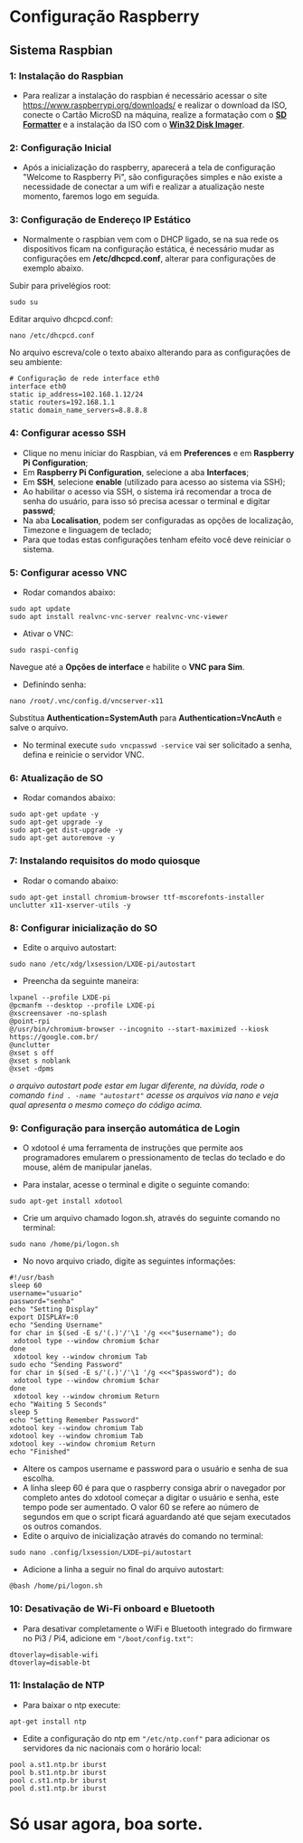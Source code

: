 # Configuração Raspberry

## Sistema Raspbian

### 1: Instalação do Raspbian
- Para realizar a instalação do raspbian é necessário acessar o site https://www.raspberrypi.org/downloads/ e realizar o download da ISO, conecte o Cartão MicroSD na máquina, realize a formatação com o **[SD Formatter](https://www.sdcard.org/downloads/formatter/)** e a instalação da ISO com o **[Win32 Disk Imager](https://sourceforge.net/projects/win32diskimager/)**.

### 2: Configuração Inicial
- Após a inicialização do raspberry, aparecerá a tela de configuração "Welcome to Raspberry Pi", são configurações simples e não existe a necessidade de conectar a um wifi e realizar a atualização neste momento, faremos logo em seguida.

### 3: Configuração de Endereço IP Estático
- Normalmente o raspbian vem com o DHCP ligado, se na sua rede os dispositivos ficam na configuração estática, é necessário mudar as configurações em **/etc/dhcpcd.conf**, alterar para configurações de exemplo abaixo.

Subir para privelégios root:
```
sudo su
```

Editar arquivo dhcpcd.conf:
```
nano /etc/dhcpcd.conf
```

No arquivo escreva/cole o texto abaixo alterando para as configurações de seu ambiente:
```
# Configuração de rede interface eth0
interface eth0
static ip_address=102.168.1.12/24
static routers=192.168.1.1
static domain_name_servers=8.8.8.8
```

### 4: Configurar acesso SSH
- Clique no menu iniciar do Raspbian, vá em **Preferences** e em **Raspberry Pi Configuration**;
- Em **Raspberry Pi Configuration**, selecione a aba **Interfaces**;
- Em **SSH**, selecione **enable** (utilizado para acesso ao sistema via SSH);
- Ao habilitar o acesso via SSH, o sistema irá recomendar a troca de senha do usuário, para isso só precisa acessar o terminal e digitar **passwd**;
- Na aba **Localisation**, podem ser configuradas as opções de localização, Timezone e linguagem de teclado;
- Para que todas estas configurações tenham efeito você deve reiniciar o sistema.

### 5: Configurar acesso VNC
- Rodar comandos abaixo:

```
sudo apt update
sudo apt install realvnc-vnc-server realvnc-vnc-viewer
```

- Ativar o VNC:

```
sudo raspi-config
```

Navegue até a **Opções de interface** e habilite o **VNC para Sim**.

- Definindo senha:

```
nano /root/.vnc/config.d/vncserver-x11
```

Substitua **Authentication=SystemAuth** para **Authentication=VncAuth** e salve o arquivo.

- No terminal execute ```sudo vncpasswd -service``` vai ser solicitado a senha, defina e reinicie o servidor VNC.


### 6: Atualização de SO
- Rodar comandos abaixo:

```
sudo apt-get update -y
sudo apt-get upgrade -y
sudo apt-get dist-upgrade -y
sudo apt-get autoremove -y
```

### 7: Instalando requisitos do modo quiosque
- Rodar o comando abaixo:

```
sudo apt-get install chromium-browser ttf-mscorefonts-installer unclutter x11-xserver-utils -y
```

### 8: Configurar inicialização do SO
- Edite o arquivo autostart:

```
sudo nano /etc/xdg/lxsession/LXDE-pi/autostart
```

- Preencha da seguinte maneira:

```
lxpanel --profile LXDE-pi
@pcmanfm --desktop --profile LXDE-pi
@xscreensaver -no-splash
@point-rpi
@/usr/bin/chromium-browser --incognito --start-maximized --kiosk https://google.com.br/
@unclutter
@xset s off
@xset s noblank
@xset -dpms
```

*o arquivo autostart pode estar em lugar diferente, na dúvida, rode o comando ```find . -name "autostart"``` acesse os arquivos via nano e veja qual apresenta o mesmo começo do código acima.*

### 9: Configuração para inserção automática de Login
- O xdotool é uma ferramenta de instruções que permite aos programadores emularem o pressionamento de teclas do teclado e do mouse, além de manipular janelas.

- Para instalar, acesse o terminal e digite o seguinte comando:

```sudo apt-get install xdotool```

- Crie um arquivo chamado logon.sh, através do seguinte comando no terminal:

```sudo nano /home/pi/logon.sh```

- No novo arquivo criado, digite as seguintes informações:

```
#!/usr/bash
sleep 60
username="usuario"
password="senha"
echo "Setting Display"
export DISPLAY=:0
echo "Sending Username"
for char in $(sed -E s/'(.)'/'\1 '/g <<<"$username"); do
 xdotool type --window chromium $char
done
 xdotool key --window chromium Tab
sudo echo "Sending Password"
for char in $(sed -E s/'(.)'/'\1 '/g <<<"$password"); do
 xdotool type --window chromium $char
done
 xdotool key --window chromium Return
echo "Waiting 5 Seconds"
sleep 5
echo "Setting Remember Password"
xdotool key --window chromium Tab
xdotool key --window chromium Tab
xdotool key --window chromium Return
echo "Finished"
```

- Altere os campos username e password para o usuário e senha de sua escolha.
- A linha sleep 60 é para que o raspberry consiga abrir o navegador por completo antes do xdotool começar a digitar o usuário e senha, este tempo pode ser aumentado. O valor 60 se refere ao número de segundos em que o script ficará aguardando até que sejam executados os outros comandos.
- Edite o arquivo de inicialização através do comando no terminal:

```sudo nano .config/lxsession/LXDE–pi/autostart```

- Adicione a linha a seguir no final do arquivo autostart:

```@bash /home/pi/logon.sh```

### 10: Desativação de Wi-Fi onboard e Bluetooth
- Para desativar completamente o WiFi e Bluetooth integrado do firmware no Pi3 / Pi4, adicione em ```"/boot/config.txt"```:

```
dtoverlay=disable-wifi
dtoverlay=disable-bt
```

### 11: Instalação de NTP
- Para baixar o ntp execute:

```apt-get install ntp```

- Edite a configuração do ntp em ```"/etc/ntp.conf"``` para adicionar os servidores da nic nacionais com o horário local:

```
pool a.st1.ntp.br iburst
pool b.st1.ntp.br iburst
pool c.st1.ntp.br iburst
pool d.st1.ntp.br iburst
```

# Só usar agora, boa sorte.
